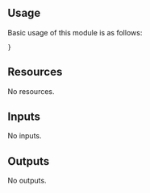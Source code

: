 <!-- BEGIN_TF_DOCS -->
## Usage
Basic usage of this module is as follows:
```
}
```
## Resources

No resources.
## Inputs

No inputs.
## Outputs

No outputs.
<!-- END_TF_DOCS -->
